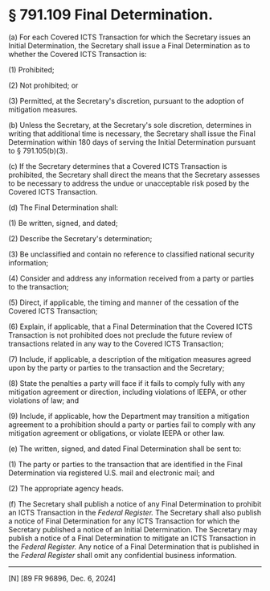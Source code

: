 # § 791.109   Final Determination.

(a) For each Covered ICTS Transaction for which the Secretary issues an Initial Determination, the Secretary shall issue a Final Determination as to whether the Covered ICTS Transaction is:


(1) Prohibited;


(2) Not prohibited; or


(3) Permitted, at the Secretary's discretion, pursuant to the adoption of mitigation measures.


(b) Unless the Secretary, at the Secretary's sole discretion, determines in writing that additional time is necessary, the Secretary shall issue the Final Determination within 180 days of serving the Initial Determination pursuant to § 791.105(b)(3).


(c) If the Secretary determines that a Covered ICTS Transaction is prohibited, the Secretary shall direct the means that the Secretary assesses to be necessary to address the undue or unacceptable risk posed by the Covered ICTS Transaction.


(d) The Final Determination shall:


(1) Be written, signed, and dated;


(2) Describe the Secretary's determination;


(3) Be unclassified and contain no reference to classified national security information;


(4) Consider and address any information received from a party or parties to the transaction;


(5) Direct, if applicable, the timing and manner of the cessation of the Covered ICTS Transaction;


(6) Explain, if applicable, that a Final Determination that the Covered ICTS Transaction is not prohibited does not preclude the future review of transactions related in any way to the Covered ICTS Transaction;


(7) Include, if applicable, a description of the mitigation measures agreed upon by the party or parties to the transaction and the Secretary;


(8) State the penalties a party will face if it fails to comply fully with any mitigation agreement or direction, including violations of IEEPA, or other violations of law; and


(9) Include, if applicable, how the Department may transition a mitigation agreement to a prohibition should a party or parties fail to comply with any mitigation agreement or obligations, or violate IEEPA or other law.


(e) The written, signed, and dated Final Determination shall be sent to:


(1) The party or parties to the transaction that are identified in the Final Determination via registered U.S. mail and electronic mail; and


(2) The appropriate agency heads.


(f) The Secretary shall publish a notice of any Final Determination to prohibit an ICTS Transaction in the _Federal Register._ The Secretary shall also publish a notice of Final Determination for any ICTS Transaction for which the Secretary published a notice of an Initial Determination. The Secretary may publish a notice of a Final Determination to mitigate an ICTS Transaction in the _Federal Register._ Any notice of a Final Determination that is published in the _Federal Register_ shall omit any confidential business information.





---

[N] [89 FR 96896, Dec. 6, 2024]










